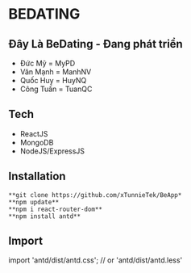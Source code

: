 # BEDATING


## Đây Là BeDating - Đang phát triển 

- Đức Mỹ = MyPD
- Văn Mạnh = ManhNV
- Quốc Huy = HuyNQ
- Công Tuấn = TuanQC

## Tech
  * ReactJS
  * MongoDB
  * NodeJS/ExpressJS
  
## Installation
    **git clone https://github.com/xTunnieTek/BeApp*
    **npm update**
    **npm i react-router-dom**
    **npm install antd**


## Import 
  import 'antd/dist/antd.css'; // or 'antd/dist/antd.less'
